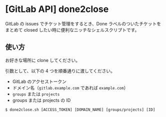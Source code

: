 # [GitLab API] done2close
GitLab の issues でチケット管理をするとき、Done ラベルのついたチケットをまとめて closed したい時に便利なニッチなシェルスクリプトです。

## 使い方
お好きな場所に clone してください。

引数として、以下の 4 つを順番通りに渡してください。
- GitLab のアクセストークン
- ドメイン名（`gitlab.example.com` であれば `example.com`）
- `groups` または `projects`
- groups または projects の ID

```
$ done2close.sh [ACCESS_TOKEN] [DOMAIN_NAME] [groups/projects] [ID] 
```